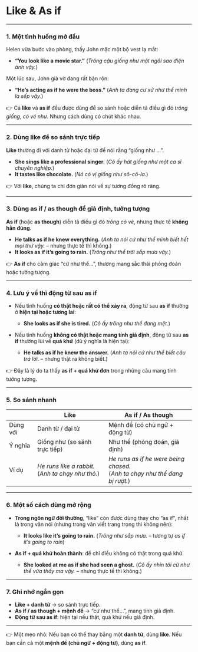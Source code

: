 # Like & As if

---

### 1. Một tình huống mở đầu

Helen vừa bước vào phòng, thấy John mặc một bộ vest lạ mắt:

* **“You look like a movie star.”**
  (*Trông cậu giống như một ngôi sao điện ảnh vậy.*)

Một lúc sau, John giả vờ đang rất bận rộn:

* **“He’s acting as if he were the boss.”**
  (*Anh ta đang cư xử như thể mình là sếp vậy.*)

👉 Cả **like** và **as if** đều được dùng để so sánh hoặc diễn tả điều gì đó *trông giống*, *có vẻ như*. Nhưng cách dùng có chút khác nhau.

---

### 2. Dùng **like** để so sánh trực tiếp

**Like** thường đi với danh từ hoặc đại từ để nói rằng “giống như …”.

* **She sings like a professional singer.**
  (*Cô ấy hát giống như một ca sĩ chuyên nghiệp.*)
* **It tastes like chocolate.**
  (*Nó có vị giống như sô-cô-la.*)

👉 Với **like**, chúng ta chỉ đơn giản nói về sự tương đồng rõ ràng.

---

### 3. Dùng **as if / as though** để giả định, tưởng tượng

**As if** (hoặc **as though**) diễn tả điều gì đó *trông có vẻ*, nhưng thực tế **không hẳn đúng**.

* **He talks as if he knew everything.**
  (*Anh ta nói cứ như thể mình biết hết mọi thứ vậy.* – nhưng thực tế thì không.)
* **It looks as if it’s going to rain.**
  (*Trông như thể trời sắp mưa vậy.*)

👉 **As if** cho cảm giác “cứ như thể…”, thường mang sắc thái phỏng đoán hoặc tưởng tượng.

---

### 4. Lưu ý về thì động từ sau **as if**

* Nếu tình huống **có thật hoặc rất có thể xảy ra**, động từ sau **as if** thường ở **hiện tại hoặc tương lai**:

  * **She looks as if she is tired.**
    (*Cô ấy trông như thể đang mệt.*)

* Nếu tình huống **không có thật hoặc mang tính giả định**, động từ sau **as if** thường lùi về **quá khứ** (dù ý nghĩa là hiện tại):

  * **He talks as if he knew the answer.** (*Anh ta nói cứ như thể biết câu trả lời.* – nhưng thật ra không biết.)

👉 Đây là lý do ta thấy **as if + quá khứ đơn** trong những câu mang tính tưởng tượng.

---

### 5. So sánh nhanh

|          | **Like**                                              | **As if / As though**                                                           |
| -------- | ----------------------------------------------------- | ------------------------------------------------------------------------------- |
| Dùng với | Danh từ / đại từ                                      | Mệnh đề (có chủ ngữ + động từ)                                                  |
| Ý nghĩa  | Giống như (so sánh trực tiếp)                         | Như thể (phỏng đoán, giả định)                                                  |
| Ví dụ    | *He runs like a rabbit.* <br>(*Anh ta chạy như thỏ.*) | *He runs as if he were being chased.* <br>(*Anh ta chạy như thể đang bị rượt.*) |

---

### 6. Một số cách dùng mở rộng

* **Trong ngôn ngữ đời thường**, “like” còn được dùng thay cho “as if”, nhất là trong văn nói (nhưng trong văn viết trang trọng thì không nên):

  * **It looks like it’s going to rain.**
    (*Trông như sắp mưa.* – tương tự *as if it’s going to rain*)

* **As if + quá khứ hoàn thành**: để chỉ điều không có thật trong quá khứ.

  * **She looked at me as if she had seen a ghost.**
    (*Cô ấy nhìn tôi cứ như thể vừa thấy ma vậy.* – nhưng thực tế thì không.)

---

### 7. Ghi nhớ ngắn gọn

* **Like + danh từ** → so sánh trực tiếp.
* **As if / as though + mệnh đề** → “cứ như thể…”, mang tính giả định.
* **Động từ sau as if**: hiện tại nếu thật, quá khứ nếu giả định.

---

👉 Một mẹo nhỏ:
Nếu bạn có thể thay bằng một **danh từ**, dùng **like**.
Nếu bạn cần cả một **mệnh đề (chủ ngữ + động từ)**, dùng **as if**.
